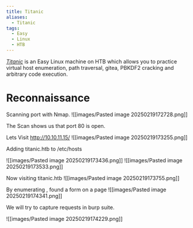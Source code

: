 ```yaml
---
title: Titanic
aliases:
  - Titanic
tags:
  - Easy
  - Linux
  - HTB
---
```

[_Titanic_](https://app.hackthebox.com/machines/Titanic) is an Easy Linux machine on HTB which allows you to practice virtual host enumeration, path traversal, gitea, PBKDF2 cracking and arbitrary code execution.

# Reconnaissance

Scanning port with Nmap.
![[images/Pasted image 20250219172728.png]]

The Scan shows us that port 80 is open.

Lets Visit http://10.10.11.15/
![[images/Pasted image 20250219173255.png]]

Adding titanic.htb to /etc/hosts

![[images/Pasted image 20250219173436.png]]
![[images/Pasted image 20250219173533.png]]

Now visiting titanic.htb
![[images/Pasted image 20250219173755.png]]

By enumerating , found a form on a page
![[images/Pasted image 20250219174341.png]]

We will try to capture requests in burp suite.

![[images/Pasted image 20250219174229.png]]


